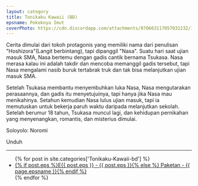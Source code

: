 ```yaml
---
layout: category
title: Tonikaku Kawaii (BD)
epsname: Pokoknya Imut
coverPhoto: https://cdn.discordapp.com/attachments/970663117057032232/1003664979087593492/mpv-shot0111.jpg
---
```


Cerita dimulai dari tokoh protagonis yang memiliki nama dari penulisan "Hoshizora"(Langit berbintang), tapi dipanggil "Nasa". Suatu hari saat ujian masuk SMA, Nasa bertemu dengan gadis cantik bernama Tsukasa. Nasa merasa kalau ini adalah takdir dan mencoba memanggil gadis tersebut, tapi Nasa mengalami nasib buruk tertabrak truk dan tak bisa melanjutkan ujian masuk SMA.

Setelah Tsukasa membantu menyembuhkan luka Nasa, Nasa mengutarakan perasaannya, dan gadis itu menyetujuinya, tapi hanya jika Nasa mau menikahinya. Setahun kemudian Nasa lulus ujian masuk, tapi ia memutuskan untuk bekerja paruh waktu daripada melanjutkan sekolah. Setelah berumur 18 tahun, Tsukasa muncul lagi, dan kehidupan pernikahan yang menyenangkan, romantis, dan misterius dimulai.

Soloyolo: Noromi

Unduh

---
  <ul>
    {% for post in site.categories['Tonikaku-Kawaii-bd'] %}
  <li><a href="{{ site.baseurl }}{{ post.url }}">{% if post.eps %}E{{ post.eps }} - {{ post.eps }}{% else %} Paketan - {{ page.epsname }}{% endif %}</a></li>
  {% endfor %}
  </ul>